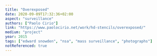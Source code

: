 ```yaml
---
title: "Overexposed"
date: 2020-09-09T17:32:36+02:00
aspect: "surveillance"
authors: ["Paolo Cirio"]
link: "https://www.paolocirio.net/work/hd-stencils/overexposed/"
medium: "project"
year: 2015
tags: ["edward snowden", "nsa", "mass surveillance", "photographs"]
notReferenced: true
---
```


